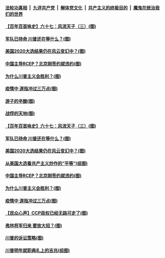 ####  [法轮功真相](../../../../basic/blob/master/README.md?t=11290802) &nbsp;|&nbsp; [九评共产党](../../../../9ping.md/blob/master/README.md?t=11290802) &nbsp;|&nbsp; [解体党文化](../../../../jtdwh.md/blob/master/README.md?t=11290802)  &nbsp;|&nbsp; [共产主义的终极目的](../../../../gczydzjmd.md/blob/master/README.md?t=11290802) &nbsp;|&nbsp; [魔鬼在统治我们的世界](../../../../mgztzwmdsj.md/blob/master/README.md?t=11290802) 

#### [【百年百首咏史】六十七：风流天子（三）(图)](../pages/p4/954097.md?t=11290802) 

#### [军队已待命 川普还在等什么？(图)](../pages/p4/954069.md?t=11290802) 

#### [美国2020大选结果仍在风云变幻中？(图)](../pages/p4/953994.md?t=11290802) 

#### [中国主导RCEP？北京刚签约就违约(图)](../pages/p4/953992.md?t=11290802) 

#### [为什么川普主义会胜利？(图)](../pages/p4/953988.md?t=11290802) 

#### [疫情中 道指冲过三万点(图)](../pages/p4/953993.md?t=11290802) 

#### [游子的辛酸(图)](../pages/p4/954104.md?t=11290802) 

#### [战俘的天地(图)](../pages/p4/954103.md?t=11290802) 

#### [【百年百首咏史】六十七：风流天子（三）(图)](../pages/p4/954097.md?t=11290802) 

#### [军队已待命 川普还在等什么？(图)](../pages/p4/954069.md?t=11290802) 




#### [美国2020大选结果仍在风云变幻中？(图)](../pages/p4/953994.md?t=11290802) 

#### [从美国大选看共产主义炒作的“平等”(组图)](../pages/p4/953997.md?t=11290802) 

#### [中国主导RCEP？北京刚签约就违约(图)](../pages/p4/953992.md?t=11290802) 

#### [为什么川普主义会胜利？(图)](../pages/p4/953988.md?t=11290802) 

#### [疫情中 道指冲过三万点(图)](../pages/p4/953993.md?t=11290802) 

#### [【民众心声】CCP政权已经无路可走了(图)](../pages/p4/953447.md?t=11290802) 

#### [弗林将军归来 要放大招？(图)](../pages/p4/953989.md?t=11290802) 

#### [川普的诉讼策略(图)](../pages/p4/953976.md?t=11290802) 

#### [川普明年就职典礼上的吉兆(组图)](../pages/p4/953937.md?t=11290802) 





